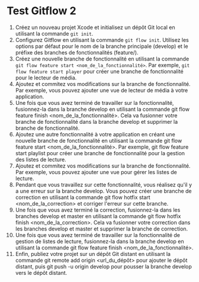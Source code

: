 # Test Gitflow 2

1. Créez un nouveau projet Xcode et initialisez un dépôt Git local en utilisant la commande `git init`.
2. Configurez Gitflow en utilisant la commande `git flow init`. Utilisez les options par défaut pour le nom de la branche principale (develop) et le préfixe des branches de fonctionnalités (feature/).
3. Créez une nouvelle branche de fonctionnalité en utilisant la commande `git flow feature start <nom_de_la_fonctionnalité>`. Par exemple, `git flow feature start player` pour créer une branche de fonctionnalité pour le lecteur de média.
4. Ajoutez et commitez vos modifications sur la branche de fonctionnalité. Par exemple, vous pouvez ajouter une vue de lecteur de média à votre application.
5. Une fois que vous avez terminé de travailler sur la fonctionnalité, fusionnez-la dans la branche develop en utilisant la commande git flow feature finish <nom_de_la_fonctionnalité>. Cela va fusionner votre branche de fonctionnalité dans la branche develop et supprimer la branche de fonctionnalité.
6. Ajoutez une autre fonctionnalité à votre application en créant une nouvelle branche de fonctionnalité en utilisant la commande git flow feature start <nom_de_la_fonctionnalité>. Par exemple, git flow feature start playlist pour créer une branche de fonctionnalité pour la gestion des listes de lecture.
7. Ajoutez et commitez vos modifications sur la branche de fonctionnalité. Par exemple, vous pouvez ajouter une vue pour gérer les listes de lecture.
8. Pendant que vous travaillez sur cette fonctionnalité, vous réalisez qu'il y a une erreur sur la branche develop. Vous pouvez créer une branche de correction en utilisant la commande git flow hotfix start <nom_de_la_correction> et corriger l'erreur sur cette branche.
9. Une fois que vous avez terminé la correction, fusionnez-la dans les branches develop et master en utilisant la commande git flow hotfix finish <nom_de_la_correction>. Cela va fusionner votre correction dans les branches develop et master et supprimer la branche de correction.
10. Une fois que vous avez terminé de travailler sur la fonctionnalité de gestion de listes de lecture, fusionnez-la dans la branche develop en utilisant la commande git flow feature finish <nom_de_la_fonctionnalité>.
11. Enfin, publiez votre projet sur un dépôt Git distant en utilisant la commande git remote add origin <url_du_dépôt> pour ajouter le dépôt distant, puis git push -u origin develop pour pousser la branche develop vers le dépôt distant.